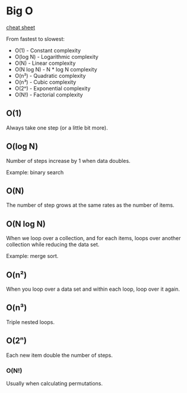 # Big O

[cheat sheet](https://www.bigocheatsheet.com/)

From fastest to slowest:
- O(1) - Constant complexity
- O(log N) - Logarithmic complexity
- O(N) - Linear complexity
- O(N log N) - N * log N complexity
- O(n²) - Quadratic complexity
- O(n³) - Cubic complexity
- O(2ⁿ) - Exponential complexity
- O(N!) - Factorial complexity

## O(1)

Always take one step (or a little bit more).

## O(log N)

Number of steps increase by 1 when data doubles.

Example: binary search

## O(N)

The number of step grows at the same rates as
the number of items.

## O(N log N)

When we loop over a collection, and for each items,
loops over another collection while reducing the data set.

Example: merge sort.

## O(n²)

When you loop over a data set and within each
loop, loop over it again.

## O(n³)

Triple nested loops.

## O(2ⁿ)

Each new item double the number of steps.

### O(N!)

Usually when calculating permutations.



